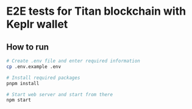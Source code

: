 # E2E tests for Titan blockchain with Keplr wallet

## How to run
```bash
# Create .env file and enter required information
cp .env.example .env

# Install required packages
pnpm install

# Start web server and start from there
npm start
```

